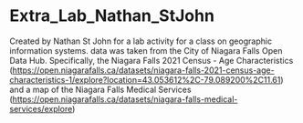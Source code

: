 # Extra_Lab_Nathan_StJohn
Created by Nathan St John for a lab activity for a class on geographic information systems. data was taken from the City of Niagara Falls Open Data Hub. Specifically, the Niagara Falls 2021 Census - Age Characteristics (https://open.niagarafalls.ca/datasets/niagara-falls-2021-census-age-characteristics-1/explore?location=43.053612%2C-79.089200%2C11.61) and a map of the Niagara Falls Medical Services (https://open.niagarafalls.ca/datasets/niagara-falls-medical-services/explore)
